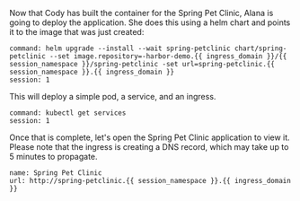 Now that Cody has built the container for the Spring Pet Clinic, Alana is going to deploy the application.  She does this using a helm chart and points it to the image that was just created:


```terminal:execute
command: helm upgrade --install --wait spring-petclinic chart/spring-petclinic --set image.repository=-harbor-demo.{{ ingress_domain }}/{{ session_namespace }}/spring-petclinic -set url=spring-petclinic.{{ session_namespace }}.{{ ingress_domain }}
session: 1
```

This will deploy a simple pod, a service, and an ingress.

```terminal:execute
command: kubectl get services
session: 1
```

Once that is complete, let's open the Spring Pet Clinic application to view it.  Please note that the ingress is creating a DNS record, which may take up to 5 minutes to propagate.

```dashboard:create-dashboard
name: Spring Pet Clinic
url: http://spring-petclinic.{{ session_namespace }}.{{ ingress_domain }}
```
